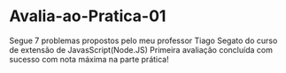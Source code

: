﻿# Avalia-ao-Pratica-01
Segue 7 problemas propostos pelo meu professor Tiago Segato do curso de extensão de JavasScript(Node.JS)
Primeira avaliação concluída com sucesso com nota máxima na parte prática!
